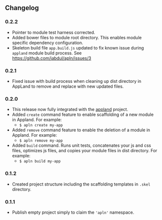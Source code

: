 ## Changelog ##

### 0.2.2 ###
* Pointer to module test harness corrected.
* Added bower files to module root directory. This enables module specific dependency configuration.
* Skeleton build file `app.build.js` updated to fix known issue during `appland` module build process. See https://github.com/jabdul/apln/issues/3

### 0.2.1 ###
* Fixed issue with build process when cleaning up dist directory in AppLand to remove and replace with new updated files.

### 0.2.0 ###
* This release now fully integrated with the [appland](http://appland.io/) project.
* Added `create` command feature to enable scaffolding of a new module in Appland. For example:
	* `$ apln create my-app`
* Added `remove` command feature to enable the deletion of a module in Appland. For example:
	* `$ apln remove my-app`
* Added `build` command. Runs unit tests, concatenates your js and css files, optimizes js files, and copies your module files in dist directory. For example:
	* `$ apln build my-app`

### 0.1.2 ###
* Created project structure including the scaffolding templates in `.skel` directory.

### 0.1.1 ###
* Publish empty project simply to claim the `'apln'` namespace.